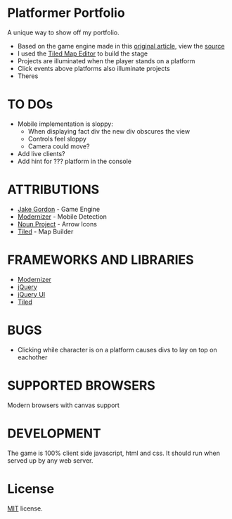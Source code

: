 Platformer Portfolio
==========================

A unique way to show off my portfolio.

 * Based on the game engine made in this [original article](http://codeincomplete.com/posts/2013/5/27/tiny_platformer/), view the [source](https://github.com/jakesgordon/javascript-tiny-platformer)
 * I used the [Tiled Map Editor](http://www.mapeditor.org/) to build the stage
 * Projects are illuminated when the player stands on a platform
 * Click events above platforms also illuminate projects
 * Theres


TO DOs
==================
* Mobile implementation is sloppy:
  * When displaying fact div the new div obscures the view
  * Controls feel sloppy
  * Camera could move?
* Add live clients?
* Add hint for ??? platform in the console

ATTRIBUTIONS
==================

* [Jake Gordon](http://codeincomplete.com/) - Game Engine
* [Modernizer](https://modernizr.com/) - Mobile Detection
* [Noun Project](https://thenounproject.com/) - Arrow Icons
* [Tiled](http://www.mapeditor.org/) - Map Builder


FRAMEWORKS AND LIBRARIES
========================
* [Modernizer](https://modernizr.com/)
* [jQuery](https://jquery.com/)
* [jQuery UI](https://jqueryui.com/)
* [Tiled](http://www.mapeditor.org/)

BUGS
==================

* Clicking while character is on a platform causes divs to lay on top on eachother


SUPPORTED BROWSERS
==================

Modern browsers with canvas support

DEVELOPMENT
===========

The game is 100% client side javascript, html and css. It should run when served up by any web server.

License
=======

[MIT](http://en.wikipedia.org/wiki/MIT_License) license.

